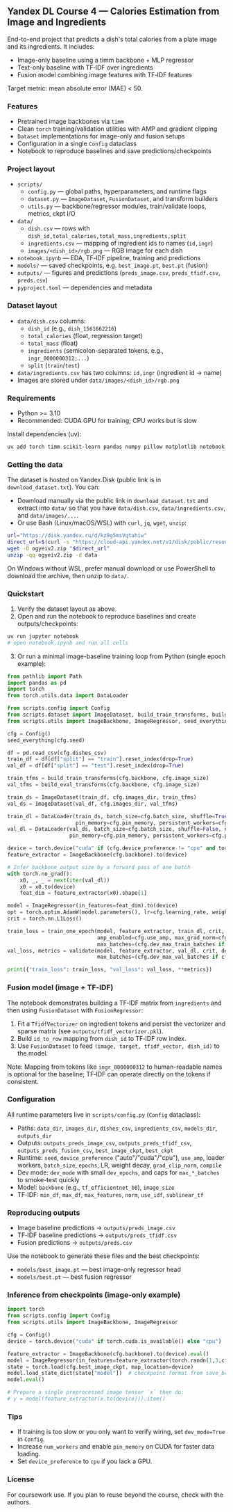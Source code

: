 ## Yandex DL Course 4 — Calories Estimation from Image and Ingredients

End-to-end project that predicts a dish's total calories from a plate image and its ingredients. It includes:

- Image-only baseline using a timm backbone + MLP regressor
- Text-only baseline with TF‑IDF over ingredients
- Fusion model combining image features with TF‑IDF features

Target metric: mean absolute error (MAE) < 50.


### Features
- Pretrained image backbones via `timm`
- Clean `torch` training/validation utilities with AMP and gradient clipping
- `Dataset` implementations for image-only and fusion setups
- Configuration in a single `Config` dataclass
- Notebook to reproduce baselines and save predictions/checkpoints


### Project layout
- `scripts/`
  - `config.py` — global paths, hyperparameters, and runtime flags
  - `dataset.py` — `ImageDataset`, `FusionDataset`, and transform builders
  - `utils.py` — backbone/regressor modules, train/validate loops, metrics, ckpt I/O
- `data/`
  - `dish.csv` — rows with `dish_id,total_calories,total_mass,ingredients,split`
  - `ingredients.csv` — mapping of ingredient ids to names (`id,ingr`)
  - `images/<dish_id>/rgb.png` — RGB image for each dish
- `notebook.ipynb` — EDA, TF‑IDF pipeline, training and predictions
- `models/` — saved checkpoints, e.g. `best_image.pt`, `best.pt` (fusion)
- `outputs/` — figures and predictions (`preds_image.csv`, `preds_tfidf.csv`, `preds.csv`)
- `pyproject.toml` — dependencies and metadata


### Dataset layout
- `data/dish.csv` columns:
  - `dish_id` (e.g., `dish_1561662216`)
  - `total_calories` (float, regression target)
  - `total_mass` (float)
  - `ingredients` (semicolon-separated tokens, e.g., `ingr_0000000312;...`)
  - `split` (`train`/`test`)
- `data/ingredients.csv` has two columns: `id,ingr` (ingredient id → name)
- Images are stored under `data/images/<dish_id>/rgb.png`


### Requirements
- Python >= 3.10
- Recommended: CUDA GPU for training; CPU works but is slow

Install dependencies (uv):

```bash
uv add torch timm scikit-learn pandas numpy pillow matplotlib notebook ipywidgets tqdm
```


### Getting the data
The dataset is hosted on Yandex.Disk (public link is in `download_dataset.txt`). You can:

- Download manually via the public link in `download_dataset.txt` and extract into `data/` so that you have `data/dish.csv`, `data/ingredients.csv`, and `data/images/...`.
- Or use Bash (Linux/macOS/WSL) with `curl`, `jq`, `wget`, `unzip`:

```bash
url="https://disk.yandex.ru/d/kz9g5msVqtahiw"
direct_url=$(curl -s "https://cloud-api.yandex.net/v1/disk/public/resources/download?public_key=$url" | jq -r '.href')
wget -O ogyeiv2.zip "$direct_url"
unzip -qq ogyeiv2.zip -d data
```

On Windows without WSL, prefer manual download or use PowerShell to download the archive, then unzip to `data/`.


### Quickstart
1) Verify the dataset layout as above.
2) Open and run the notebook to reproduce baselines and create outputs/checkpoints:

```bash
uv run jupyter notebook
# open notebook.ipynb and run all cells
```

3) Or run a minimal image-baseline training loop from Python (single epoch example):

```python
from pathlib import Path
import pandas as pd
import torch
from torch.utils.data import DataLoader

from scripts.config import Config
from scripts.dataset import ImageDataset, build_train_transforms, build_eval_transforms
from scripts.utils import ImageBackbone, ImageRegressor, seed_everything, train_one_epoch, validate

cfg = Config()
seed_everything(cfg.seed)

df = pd.read_csv(cfg.dishes_csv)
train_df = df[df["split"] == "train"].reset_index(drop=True)
val_df = df[df["split"] == "test"].reset_index(drop=True)

train_tfms = build_train_transforms(cfg.backbone, cfg.image_size)
val_tfms = build_eval_transforms(cfg.backbone, cfg.image_size)

train_ds = ImageDataset(train_df, cfg.images_dir, train_tfms)
val_ds = ImageDataset(val_df, cfg.images_dir, val_tfms)

train_dl = DataLoader(train_ds, batch_size=cfg.batch_size, shuffle=True, num_workers=cfg.num_workers,
                      pin_memory=cfg.pin_memory, persistent_workers=cfg.persistent_workers)
val_dl = DataLoader(val_ds, batch_size=cfg.batch_size, shuffle=False, num_workers=cfg.num_workers,
                    pin_memory=cfg.pin_memory, persistent_workers=cfg.persistent_workers)

device = torch.device("cuda" if (cfg.device_preference != "cpu" and torch.cuda.is_available()) else "cpu")
feature_extractor = ImageBackbone(cfg.backbone).to(device)

# Infer backbone output size by a forward pass of one batch
with torch.no_grad():
    x0, _, _ = next(iter(val_dl))
    x0 = x0.to(device)
    feat_dim = feature_extractor(x0).shape[1]

model = ImageRegressor(in_features=feat_dim).to(device)
opt = torch.optim.AdamW(model.parameters(), lr=cfg.learning_rate, weight_decay=cfg.weight_decay)
crit = torch.nn.L1Loss()

train_loss = train_one_epoch(model, feature_extractor, train_dl, crit, opt, device,
                             amp_enabled=cfg.use_amp, max_grad_norm=cfg.grad_clip_norm,
                             max_batches=(cfg.dev_max_train_batches if cfg.dev_mode else None))
val_loss, metrics = validate(model, feature_extractor, val_dl, crit, device,
                             max_batches=(cfg.dev_max_val_batches if cfg.dev_mode else None))

print({"train_loss": train_loss, "val_loss": val_loss, **metrics})
```


### Fusion model (image + TF‑IDF)
The notebook demonstrates building a TF‑IDF matrix from `ingredients` and then using `FusionDataset` with `FusionRegressor`:

1) Fit a `TfidfVectorizer` on ingredient tokens and persist the vectorizer and sparse matrix (see `outputs/tfidf_vectorizer.pkl`).
2) Build `id_to_row` mapping from `dish_id` to TF‑IDF row index.
3) Use `FusionDataset` to feed `(image, target, tfidf_vector, dish_id)` to the model.

Note: Mapping from tokens like `ingr_0000000312` to human-readable names is optional for the baseline; TF‑IDF can operate directly on the tokens if consistent.


### Configuration
All runtime parameters live in `scripts/config.py` (`Config` dataclass):

- Paths: `data_dir`, `images_dir`, `dishes_csv`, `ingredients_csv`, `models_dir`, `outputs_dir`
- Outputs: `outputs_preds_image_csv`, `outputs_preds_tfidf_csv`, `outputs_preds_fusion_csv`, `best_image_ckpt`, `best_ckpt`
- Runtime: `seed`, `device_preference` ("auto"/"cuda"/"cpu"), `use_amp`, loader workers, `batch_size`, `epochs`, LR, weight decay, `grad_clip_norm`, `compile`
- Dev mode: `dev_mode` with small `dev_epochs`, and caps for `max_*_batches` to smoke-test quickly
- Model: `backbone` (e.g., `tf_efficientnet_b0`), `image_size`
- TF‑IDF: `min_df`, `max_df`, `max_features`, `norm`, `use_idf`, `sublinear_tf`


### Reproducing outputs
- Image baseline predictions → `outputs/preds_image.csv`
- TF‑IDF baseline predictions → `outputs/preds_tfidf.csv`
- Fusion predictions → `outputs/preds.csv`

Use the notebook to generate these files and the best checkpoints:

- `models/best_image.pt` — best image-only regressor head
- `models/best.pt` — best fusion regressor


### Inference from checkpoints (image-only example)

```python
import torch
from scripts.config import Config
from scripts.utils import ImageBackbone, ImageRegressor

cfg = Config()
device = torch.device("cuda" if torch.cuda.is_available() else "cpu")

feature_extractor = ImageBackbone(cfg.backbone).to(device).eval()
model = ImageRegressor(in_features=feature_extractor(torch.randn(1,3,cfg.image_size,cfg.image_size).to(device)).shape[1]).to(device)
state = torch.load(cfg.best_image_ckpt, map_location=device)
model.load_state_dict(state["model"])  # checkpoint format from save_best_checkpoint
model.eval()

# Prepare a single preprocessed image tensor `x` then do:
# y = model(feature_extractor(x.to(device))).item()
```


### Tips
- If training is too slow or you only want to verify wiring, set `dev_mode=True` in `Config`.
- Increase `num_workers` and enable `pin_memory` on CUDA for faster data loading.
- Set `device_preference` to `cpu` if you lack a GPU.


### License
For coursework use. If you plan to reuse beyond the course, check with the authors.


